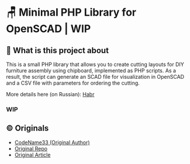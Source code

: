 # 🪑 Minimal PHP Library for OpenSCAD | WIP

## 📄 What is this project about

This is a small PHP library that allows you to create cutting layouts for DIY furniture assembly using chipboard, implemented as PHP scripts. As a result, the script can generate an SCAD file for visualization in OpenSCAD and a CSV file with parameters for ordering the cutting.

More details here (on Russian): [Habr](https://habr.com/ru/companies/ruvds/articles/904994/)

### WIP

## © Originals
- [CodeName33 (Original Author)](https://github.com/CodeName33)
- [Original Repo](https://github.com/CodeName33/php.mebel.scad)
- [Original Article](https://habr.com/ru/companies/ruvds/articles/904994/)